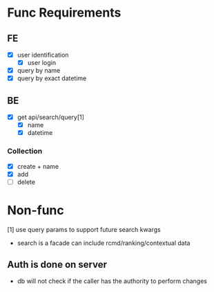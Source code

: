 # Func Requirements

## FE

- [x] user identification
  - [x] user login
- [x] query by name
- [x] query by exact datetime

## BE

- [x] get api/search/query[1]
  - [x] name
  - [x] datetime

### Collection

- [x] create + name
- [x] add
- [ ] delete

# Non-func

[1] use query params to support future search kwargs

- search is a facade can include rcmd/ranking/contextual data

## Auth is done on server

- db will not check if the caller has the authority to perform changes
